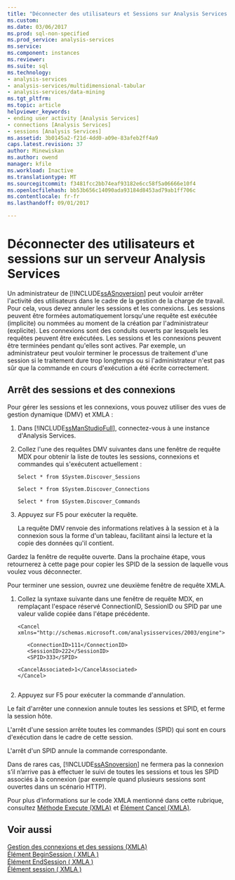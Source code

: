 ```yaml
---
title: "Déconnecter des utilisateurs et Sessions sur Analysis Services Server | Documents Microsoft"
ms.custom: 
ms.date: 03/06/2017
ms.prod: sql-non-specified
ms.prod_service: analysis-services
ms.service: 
ms.component: instances
ms.reviewer: 
ms.suite: sql
ms.technology:
- analysis-services
- analysis-services/multidimensional-tabular
- analysis-services/data-mining
ms.tgt_pltfrm: 
ms.topic: article
helpviewer_keywords:
- ending user activity [Analysis Services]
- connections [Analysis Services]
- sessions [Analysis Services]
ms.assetid: 3b0145a2-f21d-4dd0-a09e-83afeb2ff4a9
caps.latest.revision: 37
author: Minewiskan
ms.author: owend
manager: kfile
ms.workload: Inactive
ms.translationtype: MT
ms.sourcegitcommit: f3481fcc2bb74eaf93182e6cc58f5a06666e10f4
ms.openlocfilehash: bb53b656c14090ada93184d8453ad79ab1ff706c
ms.contentlocale: fr-fr
ms.lasthandoff: 09/01/2017

---
```

# <a name="disconnect-users-and-sessions-on-analysis-services-server"></a>Déconnecter des utilisateurs et sessions sur un serveur Analysis Services
  Un administrateur de [!INCLUDE[ssASnoversion](../../includes/ssasnoversion-md.md)] peut vouloir arrêter l'activité des utilisateurs dans le cadre de la gestion de la charge de travail. Pour cela, vous devez annuler les sessions et les connexions. Les sessions peuvent être formées automatiquement lorsqu'une requête est exécutée (implicite) ou nommées au moment de la création par l'administrateur (explicite). Les connexions sont des conduits ouverts par lesquels les requêtes peuvent être exécutées. Les sessions et les connexions peuvent être terminées pendant qu'elles sont actives. Par exemple, un administrateur peut vouloir terminer le processus de traitement d'une session si le traitement dure trop longtemps ou si l'administrateur n'est pas sûr que la commande en cours d'exécution a été écrite correctement.  
  
## <a name="ending-sessions-and-connections"></a>Arrêt des sessions et des connexions  
 Pour gérer les sessions et les connexions, vous pouvez utiliser des vues de gestion dynamique (DMV) et XMLA :  
  
1.  Dans [!INCLUDE[ssManStudioFull](../../includes/ssmanstudiofull-md.md)], connectez-vous à une instance d'Analysis Services.  
  
2.  Collez l'une des requêtes DMV suivantes dans une fenêtre de requête MDX pour obtenir la liste de toutes les sessions, connexions et commandes qui s'exécutent actuellement :  
  
     `Select * from $System.Discover_Sessions`  
  
     `Select * from $System.Discover_Connections`  
  
     `Select * from $System.Discover_Commands`  
  
3.  Appuyez sur F5 pour exécuter la requête.  
  
     La requête DMV renvoie des informations relatives à la session et à la connexion sous la forme d'un tableau, facilitant ainsi la lecture et la copie des données qu'il contient.  
  
 Gardez la fenêtre de requête ouverte. Dans la prochaine étape, vous retournerez à cette page pour copier les SPID de la session de laquelle vous voulez vous déconnecter.  
  
 Pour terminer une session, ouvrez une deuxième fenêtre de requête XMLA.  
  
1.  Collez la syntaxe suivante dans une fenêtre de requête MDX, en remplaçant l'espace réservé ConnectionID, SessionID ou SPID par une valeur valide copiée dans l'étape précédente.  
  
    ```  
    <Cancel xmlns="http://schemas.microsoft.com/analysisservices/2003/engine">  
  
       <ConnectionID>111</ConnectionID>  
       <SessionID>222</SessionID>  
       <SPID>333</SPID>  
  
    <CancelAssociated>1</CancelAssociated>  
    </Cancel>  
  
    ```  
  
2.  Appuyez sur F5 pour exécuter la commande d'annulation.  
  
 Le fait d'arrêter une connexion annule toutes les sessions et SPID, et ferme la session hôte.  
  
 L'arrêt d'une session arrête toutes les commandes (SPID) qui sont en cours d'exécution dans le cadre de cette session.  
  
 L'arrêt d'un SPID annule la commande correspondante.  
  
 Dans de rares cas, [!INCLUDE[ssASnoversion](../../includes/ssasnoversion-md.md)] ne fermera pas la connexion s’il n’arrive pas à effectuer le suivi de toutes les sessions et tous les SPID associés à la connexion (par exemple quand plusieurs sessions sont ouvertes dans un scénario HTTP).  
  
 Pour plus d’informations sur le code XMLA mentionné dans cette rubrique, consultez [Méthode Execute &#40;XMLA&#41;](../../analysis-services/xmla/xml-elements-methods-execute.md) et [Élément Cancel &#40;XMLA&#41;](../../analysis-services/xmla/xml-elements-commands/cancel-element-xmla.md).  
  
## <a name="see-also"></a>Voir aussi  
 [Gestion des connexions et des sessions &#40;XMLA&#41;](../../analysis-services/multidimensional-models-scripting-language-assl-xmla/managing-connections-and-sessions-xmla.md)   
 [Élément BeginSession &#40; XMLA &#41;](../../analysis-services/xmla/xml-elements-headers/beginsession-element-xmla.md)   
 [Élément EndSession &#40; XMLA &#41;](../../analysis-services/xmla/xml-elements-headers/endsession-element-xmla.md)   
 [Élément session &#40; XMLA &#41;](../../analysis-services/xmla/xml-elements-headers/session-element-xmla.md)  
  
  


